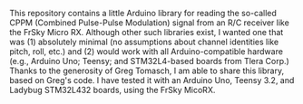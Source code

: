 This repository contains a little Arduino library for reading the so-called CPPM (Combined Pulse-Pulse Modulation)
signal from an R/C receiver like the FrSky Micro RX.  Although other such libraries exist, I wanted one that was
(1) absolutely minimal (no assumptions about channel identities like pitch, roll, etc.) and (2) would work with
all Arduino-compatible hardware (e.g., Arduino Uno; Teensy; and STM32L4-based boards from Tlera Corp.)  Thanks
to the generosity of Greg Tomasch, I am able to share this library, based on Greg's code.  I have tested
it with an Arduino Uno, Teensy 3.2, and Ladybug STM32L432 boards, using the FrSky MicoRX.  
